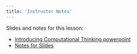 ```yaml
---
title: 'Instructor Notes'
---
```


Slides and notes for this lesson: 

- [Introducing Computational Thinking powerpoint](2024-05-20_comp-think-open-version.pptx)
- [Notes for Slides](2024-05-31_script-for-teaching-comp-thinking.pdf)